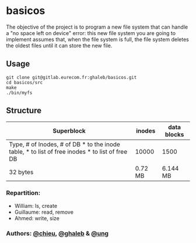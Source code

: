 # basicos

The objective of the project is to program a new file system that can handle a "no space left on device" error: this new file system you are going to implement assumes that, when the file system is full, the file system deletes the oldest files until it can store the new file.

## Usage
```
git clone git@gitlab.eurecom.fr:ghaleb/basicos.git
cd basicos/src
make
./bin/myfs
```

## Structure 
| Superblock                                                                                       	| inodes 	| data blocks 	|
|--------------------------------------------------------------------------------------------------	|--------	|-------------	|
| Type, # of Inodes, # of DB * to the inode table, * to list of free inodes * to list of free DB   	| 10000  	| 1500        	|
| 32 bytes                                                                                         	| 0.72   MB	| 6.144 MB  	|

### Repartition:
- William: ls, create
- Guillaume: read, remove
- Ahmed: write, size
### Authors: [@chieu](https://gitlab.eurecom.fr/chieu), [@ghaleb](https://gitlab.eurecom.fr/ghaleb) & [@ung](https://gitlab.eurecom.fr/ung)